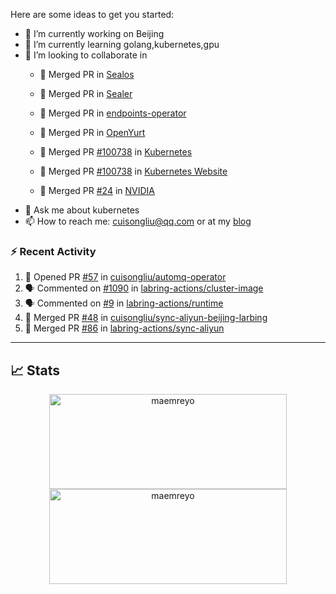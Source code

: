 Here are some ideas to get you started:

- 🔭 I’m currently working on Beijing
- 🌱 I’m currently learning golang,kubernetes,gpu
- 👯 I’m looking to collaborate in
  -  🎉 Merged PR in [Sealos](https://github.com/labring/sealos/pulls?q=+is%3Apr+author%3Acuisongliu+)
  -  🎉 Merged PR in [Sealer](https://github.com/sealerio/sealer/pulls?q=+is%3Apr+author%3Acuisongliu+)
  -  🎉 Merged PR in [endpoints-operator](https://github.com/labring/endpoints-operator/pulls?q=+is%3Apr+author%3Acuisongliu+)
  -  🎉 Merged PR in [OpenYurt](https://github.com/openyurtio/openyurt/pulls?q=is%3Apr+author%3Acuisongliu+)
  -  🎉 Merged PR [#100738](https://github.com/kubernetes/kubernetes/pull/100738) in [Kubernetes](https://github.com/kubernetes/kubernetes)
  -  🎉 Merged PR [#100738](https://github.com/kubernetes/website/pull/22502) in [Kubernetes Website](https://github.com/kubernetes/website)
  
  -  🎉 Merged PR [#24](https://gitlab.com/nvidia/container-toolkit/gpu-monitoring-tools/-/merge_requests/24) in [NVIDIA](https://gitlab.com/nvidia/container-toolkit/gpu-monitoring-tools)
- 💬 Ask me about kubernetes
- 📫 How to reach me: cuisongliu@qq.com or at my [blog](https://cuisongliu.github.io)


### :zap: Recent Activity

<!--START_SECTION:activity-->
1. 💪 Opened PR [#57](https://github.com/cuisongliu/automq-operator/pull/57) in [cuisongliu/automq-operator](https://github.com/cuisongliu/automq-operator)
2. 🗣 Commented on [#1090](https://github.com/labring-actions/cluster-image/issues/1090#issuecomment-2423422512) in [labring-actions/cluster-image](https://github.com/labring-actions/cluster-image)
3. 🗣 Commented on [#9](https://github.com/labring-actions/runtime/issues/9#issuecomment-2423421908) in [labring-actions/runtime](https://github.com/labring-actions/runtime)
4. 🎉 Merged PR [#48](https://github.com/cuisongliu/sync-aliyun-beijing-larbing/pull/48) in [cuisongliu/sync-aliyun-beijing-larbing](https://github.com/cuisongliu/sync-aliyun-beijing-larbing)
5. 🎉 Merged PR [#86](https://github.com/labring-actions/sync-aliyun/pull/86) in [labring-actions/sync-aliyun](https://github.com/labring-actions/sync-aliyun)
<!--END_SECTION:activity-->

---

## 📈 Stats

<p align="center">
	<img src="https://github-readme-stats-git-masterrstaa-rickstaa.vercel.app/api?username=cuisongliu&theme=dracula&show_icons=true" alt="maemreyo" width="380" height="152" />
	<img src="http://github-readme-streak-stats.herokuapp.com?user=cuisongliu&theme=dracula&hide_border=false" alt="maemreyo" width="380" height="152"/>
</p>
<!--
**cuisongliu/cuisongliu** is a ✨ _special_ ✨ repository because its `README.md` (this file) appears on your GitHub profile.

Here are some ideas to get you started:

- 🔭 I’m currently working on ...
- 🌱 I’m currently learning ...
- 👯 I’m looking to collaborate on ...
- 🤔 I’m looking for help with ...
- 💬 Ask me about ...
- 📫 How to reach me: ...
- 😄 Pronouns: ...
- ⚡ Fun fact: ...
-->
